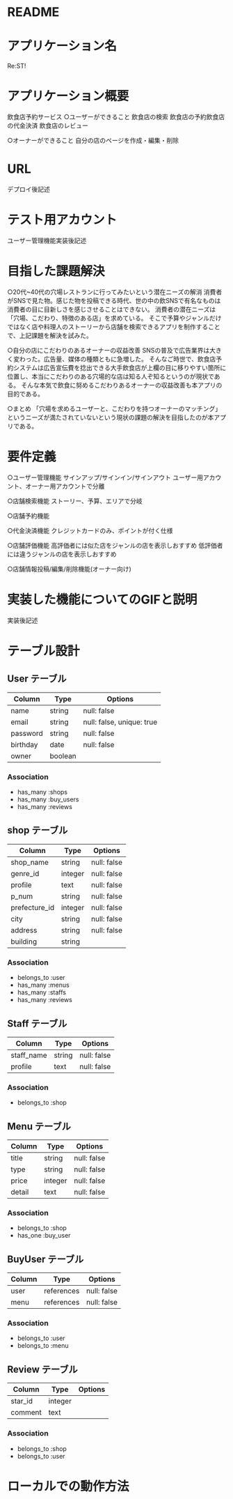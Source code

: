 # README
# アプリケーション名
Re:ST!

# アプリケーション概要
飲食店予約サービス
○ユーザーができること
飲食店の検索
飲食店の予約飲食店の代金決済
飲食店のレビュー

○オーナーができること
自分の店のページを作成・編集・削除

# URL
デプロイ後記述

# テスト用アカウント
ユーザー管理機能実装後記述

# 目指した課題解決
○20代~40代の穴場レストランに行ってみたいという潜在ニーズの解消
消費者がSNSで見た物。感じた物を投稿できる時代、世の中の飲SNSで有名なものは消費者の目に目新しさを感じさせることはできない。
消費者の潜在ニーズは「穴場、こだわり、特徴のある店」を求めている。
そこで予算やジャンルだけではなく店や料理人のストーリーから店舗を検索できるアプリを制作することで、上記課題を解決を試みた。

○自分の店にこだわりのあるオーナーの収益改善
SNSの普及で広告業界は大きく変わった。広告量、媒体の種類ともに急増した。
そんなご時世で、飲食店予約システムは広告宣伝費を捻出できる大手飲食店が上欄の目に移りやすい箇所に位置し、本当にこだわりのある穴場的な店は知る人ぞ知るというのが現状である。
そんな本気で飲食に努めるこだわりあるオーナーの収益改善も本アプリの目的である。

○まとめ
「穴場を求めるユーザーと、こだわりを持つオーナーのマッチング」というニーズが満たされていないという現状の課題の解決を目指したのが本アプリである。

# 要件定義
○ユーザー管理機能
サインアップ/サインイン/サインアウト
ユーザー用アカウント、オーナー用アカウントで分離

○店舗検索機能
ストーリー、予算、エリアで分岐

○店舗予約機能

○代金決済機能
クレジットカードのみ、ポイントが付く仕様

○店舗評価機能
高評価者には似た店をジャンルの店を表示しおすすめ
低評価者には違うジャンルの店を表示しおすすめ

○店舗情報投稿/編集/削除機能(オーナー向け)

# 実装した機能についてのGIFと説明
実装後記述

# テーブル設計

## User テーブル
| Column   | Type    | Options                   |
| -------- | ------- | ------------------------- |
| name     | string  | null: false               |
| email    | string  | null: false, unique: true |
| password | string  | null: false               | 
| birthday | date    | null: false               |
| owner    | boolean |                           |

### Association
- has_many :shops
- has_many :buy_users
- has_many :reviews

## shop テーブル
| Column        | Type    | Options     |
| ------------- | ------- | ----------- |
| shop_name     | string  | null: false |
| genre_id      | integer | null: false |
| profile       | text    | null: false |
| p_num         | string  | null: false |
| prefecture_id | integer | null: false |
| city          | string  | null: false |
| address       | string  | null: false |
| building      | string  |             |

### Association
- belongs_to :user
- has_many :menus
- has_many :staffs
- has_many :reviews

## Staff テーブル
| Column       | Type       | Options     |
| ------------ | ---------- | ----------- |
| staff_name   | string     | null: false |
| profile      | text       | null: false |

### Association
- belongs_to :shop

## Menu テーブル
| Column       | Type       | Options     |
| ------------ | ---------- | ----------- |
| title        | string     | null: false |
| type         | string     | null: false |
| price        | integer    | null: false |
| detail       |text        | null: false |

### Association
- belongs_to :shop
- has_one :buy_user

## BuyUser テーブル
| Column    | Type       | Options     |
| --------- | ---------- | ----------- |
| user      | references | null: false |
| menu      | references | null: false |

### Association
- belongs_to :user
- belongs_to :menu

## Review テーブル
| Column  | Type       | Options                        |
| ------- | ---------- | ------------------------------ |
| star_id | integer    |                                |
| comment | text       |                                |


### Association
- belongs_to :shop
- belongs_to :user

# ローカルでの動作方法
